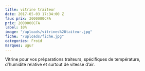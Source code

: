 ```yaml
---
title: vitrine traiteur
date: 2017-05-03 17:34:00 Z
faux prix: 3000000CFA
prix: 2000000CFA
label: 10%
image: "/uploads/vitrines%20taiteur.jpg"
fiche: "/uploads/fiche.jpg"
categories: Froid
marques: ugur
---
```


Vitrine pour vos préparations traiteurs, spécifiques de température, d’humidité relative et surtout de vitesse d’air. 